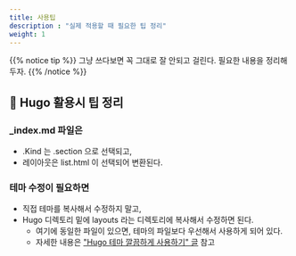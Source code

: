 ```yaml
---
title: 사용팁
description : "실제 적용할 때 필요한 팁 정리"
weight: 1
---
```


{{% notice tip %}}
그냥 쓰다보면 꼭 그대로 잘 안되고 걸린다.
필요한 내용을 정리해 두자.
{{% /notice %}}

## 🥢 Hugo 활용시 팁 정리

### _index.md 파일은
- .Kind 는 .section 으로 선택되고,
- 레이아웃은 list.html 이 선택되어 변환된다.

### 테마 수정이 필요하면
- 직접 테마를 복사해서 수정하지 말고,
- Hugo 디렉토리 밑에 layouts 라는 디렉토리에 복사해서 수정하면 된다.
    - 여기에 동일한 파일이 있으면, 테마의 파일보다 우선해서 사용하게 되어 있다.
    - 자세한 내용은 ["Hugo 테마 깔끔하게 사용하기" 글](https://blog.lkaybob.pe.kr/post/tech/hugo-override-theme-template/) 참고
